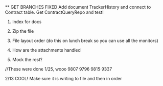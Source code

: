 ** GET BRANCHES FIXED
Add document TrackerHistory and connect to Contract table. Get ContractQueryRepo and test!
1) Index for docs
2) Zip the file

1) File layout order (do this on lunch break so you can use all the monitors)
2) How are the attachments handled
3) Mock the rest?

//These were done 1/25, wooo
9807
9796
9815
9337

2/13 COOL! Make sure it is writing to file and then in order